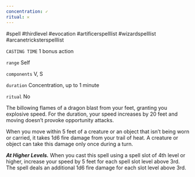 ```yaml
---
concentration: ✓
ritual: 𐄂
---
```

#spell #thirdlevel #evocation #artificerspelllist #wizardspelllist #arcanetricksterspelllist

`CASTING TIME`
1 bonus action

`range`
Self

`components`
V, S

`duration`
Concentration, up to 1 minute

`ritual`
No

The billowing flames of a dragon blast from your feet, granting you explosive speed. For the duration, your speed increases by 20 feet and moving doesn’t provoke opportunity attacks.

When you move within 5 feet of a creature or an object that isn’t being worn or carried, it takes 1d6 fire damage from your trail of heat. A creature or object can take this damage only once during a turn.

**_At Higher Levels._** When you cast this spell using a spell slot of 4th level or higher, increase your speed by 5 feet for each spell slot level above 3rd. The spell deals an additional 1d6 fire damage for each slot level above 3rd.